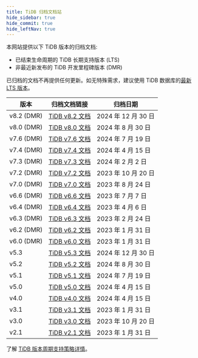```yaml
---
title: TiDB 归档文档站
hide_sidebar: true
hide_commit: true
hide_leftNav: true
---
```


<DocHomeContainer title="TiDB 归档文档中心" subTitle="访问 TiDB 数据库的归档文档。" archive>

<p> </p>

<p>本网站提供以下 TiDB 版本的归档文档:</p>

<ul>
<li>已结束生命周期的 TiDB 长期支持版本 (LTS)</li>
<li>非最近新发布的 TiDB 开发里程碑版本 (DMR)</li>
</ul>

<p>已归档的文档不再提供任何更新。如无特殊需求，建议使用 TiDB 数据库的<a href="https://docs.pingcap.com/zh/tidb/stable">最新 LTS 版本</a>。</p>

| 版本        | 归档文档链接                                             | 归档日期 |
| ---------- | ------------------------------------------------------ | ----------------- |
| v8.2 (DMR) | [TiDB v8.2 文档](https://docs-archive.pingcap.com/zh/tidb/v8.2) | 2024 年 12 月 30 日 |
| v8.0 (DMR) | [TiDB v8.0 文档](https://docs-archive.pingcap.com/zh/tidb/v8.0) | 2024 年 8 月 30 日 |
| v7.6 (DMR) | [TiDB v7.6 文档](https://docs-archive.pingcap.com/zh/tidb/v7.6) | 2024 年 7 月 19 日 |
| v7.4 (DMR) | [TiDB v7.4 文档](https://docs-archive.pingcap.com/zh/tidb/v7.4) | 2024 年 4 月 15 日 |
| v7.3 (DMR) | [TiDB v7.3 文档](https://docs-archive.pingcap.com/zh/tidb/v7.3) | 2024 年 2 月 2 日 |
| v7.2 (DMR) | [TiDB v7.2 文档](https://docs-archive.pingcap.com/zh/tidb/v7.2) | 2023 年 10 月 20 日 |
| v7.0 (DMR) | [TiDB v7.0 文档](https://docs-archive.pingcap.com/zh/tidb/v7.0) | 2023 年 8 月 24 日  |
| v6.6 (DMR) | [TiDB v6.6 文档](https://docs-archive.pingcap.com/zh/tidb/v6.6) | 2023 年 7 月 7 日   |
| v6.4 (DMR) | [TiDB v6.4 文档](https://docs-archive.pingcap.com/zh/tidb/v6.4) | 2023 年 4 月 6 日   |
| v6.3 (DMR) | [TiDB v6.3 文档](https://docs-archive.pingcap.com/zh/tidb/v6.3) | 2023 年 2 月 24 日  |
| v6.2 (DMR) | [TiDB v6.2 文档](https://docs-archive.pingcap.com/zh/tidb/v6.2) | 2023 年 1 月 31 日  |
| v6.0 (DMR) | [TiDB v6.0 文档](https://docs-archive.pingcap.com/zh/tidb/v6.0) | 2023 年 1 月 31 日  |
| v5.3       | [TiDB v5.3 文档](https://docs-archive.pingcap.com/zh/tidb/v5.3) | 2024 年 12 月 30 日 |
| v5.2       | [TiDB v5.2 文档](https://docs-archive.pingcap.com/zh/tidb/v5.2) | 2024 年 8 月 30 日 |
| v5.1       | [TiDB v5.1 文档](https://docs-archive.pingcap.com/zh/tidb/v5.1) | 2024 年 7 月 19 日 |
| v5.0       | [TiDB v5.0 文档](https://docs-archive.pingcap.com/zh/tidb/v5.0) | 2024 年 4 月 15 日 |
| v4.0       | [TiDB v4.0 文档](https://docs-archive.pingcap.com/zh/tidb/v4.0) | 2024 年 4 月 15 日 |
| v3.1       | [TiDB v3.1 文档](https://docs-archive.pingcap.com/zh/tidb/v3.1) | 2023 年 1 月 31 日  |
| v3.0       | [TiDB v3.0 文档](https://docs-archive.pingcap.com/zh/tidb/v3.0) | 2023 年 10 月 20 日 |
| v2.1       | [TiDB v2.1 文档](https://docs-archive.pingcap.com/zh/tidb/v2.1) | 2023 年 1 月 31 日  |

<p>了解 <a href="https://cn.pingcap.com/tidb-release-support-policy/">TiDB 版本周期支持策略详情</a>。</p>

</DocHomeContainer>
